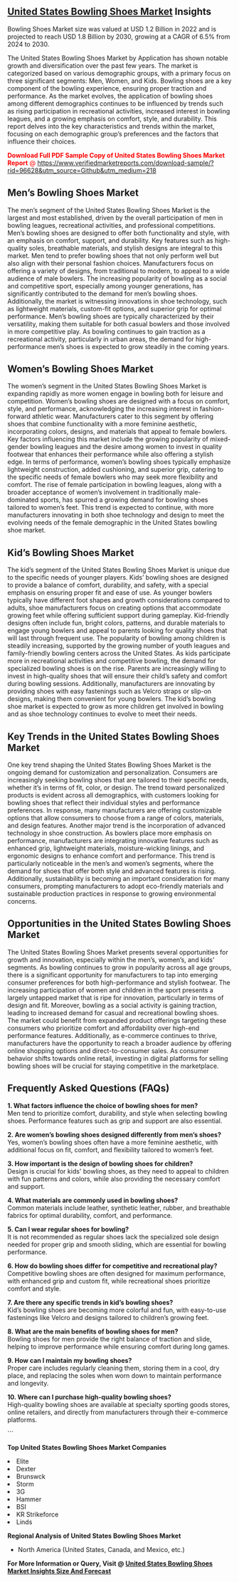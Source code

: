 <h2><a href="https://www.verifiedmarketreports.com/download-sample/?rid=96628&amp;utm_source=Github&amp;utm_medium=218" target="_blank">United States Bowling Shoes Market</a> Insights</h2><p>Bowling Shoes Market size was valued at USD 1.2 Billion in 2022 and is projected to reach USD 1.8 Billion by 2030, growing at a CAGR of 6.5% from 2024 to 2030.</p><p> <p>The United States Bowling Shoes Market by Application has shown notable growth and diversification over the past few years. The market is categorized based on various demographic groups, with a primary focus on three significant segments: Men, Women, and Kids. Bowling shoes are a key component of the bowling experience, ensuring proper traction and performance. As the market evolves, the application of bowling shoes among different demographics continues to be influenced by trends such as rising participation in recreational activities, increased interest in bowling leagues, and a growing emphasis on comfort, style, and durability. This report delves into the key characteristics and trends within the market, focusing on each demographic group’s preferences and the factors that influence their choices. <p><span class=""><span style="color: #ff0000;"><strong>Download Full PDF Sample Copy of United States Bowling Shoes Market Report</strong> @ </span><a href="https://www.verifiedmarketreports.com/download-sample/?rid=96628&amp;utm_source=Github&amp;utm_medium=218" target="_blank">https://www.verifiedmarketreports.com/download-sample/?rid=96628&amp;utm_source=Github&amp;utm_medium=218</a></span></p></p> <h2>Men’s Bowling Shoes Market</h2> <p>The men’s segment of the United States Bowling Shoes Market is the largest and most established, driven by the overall participation of men in bowling leagues, recreational activities, and professional competitions. Men’s bowling shoes are designed to offer both functionality and style, with an emphasis on comfort, support, and durability. Key features such as high-quality soles, breathable materials, and stylish designs are integral to this market. Men tend to prefer bowling shoes that not only perform well but also align with their personal fashion choices. Manufacturers focus on offering a variety of designs, from traditional to modern, to appeal to a wide audience of male bowlers. The increasing popularity of bowling as a social and competitive sport, especially among younger generations, has significantly contributed to the demand for men’s bowling shoes. Additionally, the market is witnessing innovations in shoe technology, such as lightweight materials, custom-fit options, and superior grip for optimal performance. Men’s bowling shoes are typically characterized by their versatility, making them suitable for both casual bowlers and those involved in more competitive play. As bowling continues to gain traction as a recreational activity, particularly in urban areas, the demand for high-performance men’s shoes is expected to grow steadily in the coming years.</p> <h2>Women’s Bowling Shoes Market</h2> <p>The women’s segment in the United States Bowling Shoes Market is expanding rapidly as more women engage in bowling both for leisure and competition. Women’s bowling shoes are designed with a focus on comfort, style, and performance, acknowledging the increasing interest in fashion-forward athletic wear. Manufacturers cater to this segment by offering shoes that combine functionality with a more feminine aesthetic, incorporating colors, designs, and materials that appeal to female bowlers. Key factors influencing this market include the growing popularity of mixed-gender bowling leagues and the desire among women to invest in quality footwear that enhances their performance while also offering a stylish edge. In terms of performance, women’s bowling shoes typically emphasize lightweight construction, added cushioning, and superior grip, catering to the specific needs of female bowlers who may seek more flexibility and comfort. The rise of female participation in bowling leagues, along with a broader acceptance of women’s involvement in traditionally male-dominated sports, has spurred a growing demand for bowling shoes tailored to women’s feet. This trend is expected to continue, with more manufacturers innovating in both shoe technology and design to meet the evolving needs of the female demographic in the United States bowling shoe market.</p> <h2>Kid’s Bowling Shoes Market</h2> <p>The kid’s segment of the United States Bowling Shoes Market is unique due to the specific needs of younger players. Kids’ bowling shoes are designed to provide a balance of comfort, durability, and safety, with a special emphasis on ensuring proper fit and ease of use. As younger bowlers typically have different foot shapes and growth considerations compared to adults, shoe manufacturers focus on creating options that accommodate growing feet while offering sufficient support during gameplay. Kid-friendly designs often include fun, bright colors, patterns, and durable materials to engage young bowlers and appeal to parents looking for quality shoes that will last through frequent use. The popularity of bowling among children is steadily increasing, supported by the growing number of youth leagues and family-friendly bowling centers across the United States. As kids participate more in recreational activities and competitive bowling, the demand for specialized bowling shoes is on the rise. Parents are increasingly willing to invest in high-quality shoes that will ensure their child’s safety and comfort during bowling sessions. Additionally, manufacturers are innovating by providing shoes with easy fastenings such as Velcro straps or slip-on designs, making them convenient for young bowlers. The kid’s bowling shoe market is expected to grow as more children get involved in bowling and as shoe technology continues to evolve to meet their needs.</p> <h2>Key Trends in the United States Bowling Shoes Market</h2> <p>One key trend shaping the United States Bowling Shoes Market is the ongoing demand for customization and personalization. Consumers are increasingly seeking bowling shoes that are tailored to their specific needs, whether it’s in terms of fit, color, or design. The trend toward personalized products is evident across all demographics, with customers looking for bowling shoes that reflect their individual styles and performance preferences. In response, many manufacturers are offering customizable options that allow consumers to choose from a range of colors, materials, and design features. Another major trend is the incorporation of advanced technology in shoe construction. As bowlers place more emphasis on performance, manufacturers are integrating innovative features such as enhanced grip, lightweight materials, moisture-wicking linings, and ergonomic designs to enhance comfort and performance. This trend is particularly noticeable in the men’s and women’s segments, where the demand for shoes that offer both style and advanced features is rising. Additionally, sustainability is becoming an important consideration for many consumers, prompting manufacturers to adopt eco-friendly materials and sustainable production practices in response to growing environmental concerns.</p> <h2>Opportunities in the United States Bowling Shoes Market</h2> <p>The United States Bowling Shoes Market presents several opportunities for growth and innovation, especially within the men’s, women’s, and kids’ segments. As bowling continues to grow in popularity across all age groups, there is a significant opportunity for manufacturers to tap into emerging consumer preferences for both high-performance and stylish footwear. The increasing participation of women and children in the sport presents a largely untapped market that is ripe for innovation, particularly in terms of design and fit. Moreover, bowling as a social activity is gaining traction, leading to increased demand for casual and recreational bowling shoes. The market could benefit from expanded product offerings targeting these consumers who prioritize comfort and affordability over high-end performance features. Additionally, as e-commerce continues to thrive, manufacturers have the opportunity to reach a broader audience by offering online shopping options and direct-to-consumer sales. As consumer behavior shifts towards online retail, investing in digital platforms for selling bowling shoes will be crucial for staying competitive in the marketplace.</p> <h2>Frequently Asked Questions (FAQs)</h2> <p><strong>1. What factors influence the choice of bowling shoes for men?</strong><br>Men tend to prioritize comfort, durability, and style when selecting bowling shoes. Performance features such as grip and support are also essential.</p> <p><strong>2. Are women’s bowling shoes designed differently from men’s shoes?</strong><br>Yes, women’s bowling shoes often have a more feminine aesthetic, with additional focus on fit, comfort, and flexibility tailored to women’s feet.</p> <p><strong>3. How important is the design of bowling shoes for children?</strong><br>Design is crucial for kids' bowling shoes, as they need to appeal to children with fun patterns and colors, while also providing the necessary comfort and support.</p> <p><strong>4. What materials are commonly used in bowling shoes?</strong><br>Common materials include leather, synthetic leather, rubber, and breathable fabrics for optimal durability, comfort, and performance.</p> <p><strong>5. Can I wear regular shoes for bowling?</strong><br>It is not recommended as regular shoes lack the specialized sole design needed for proper grip and smooth sliding, which are essential for bowling performance.</p> <p><strong>6. How do bowling shoes differ for competitive and recreational play?</strong><br>Competitive bowling shoes are often designed for maximum performance, with enhanced grip and custom fit, while recreational shoes prioritize comfort and style.</p> <p><strong>7. Are there any specific trends in kid’s bowling shoes?</strong><br>Kid’s bowling shoes are becoming more colorful and fun, with easy-to-use fastenings like Velcro and designs tailored to children’s growing feet.</p> <p><strong>8. What are the main benefits of bowling shoes for men?</strong><br>Bowling shoes for men provide the right balance of traction and slide, helping to improve performance while ensuring comfort during long games.</p> <p><strong>9. How can I maintain my bowling shoes?</strong><br>Proper care includes regularly cleaning them, storing them in a cool, dry place, and replacing the soles when worn down to maintain performance and longevity.</p> <p><strong>10. Where can I purchase high-quality bowling shoes?</strong><br>High-quality bowling shoes are available at specialty sporting goods stores, online retailers, and directly from manufacturers through their e-commerce platforms.</p> ```</p><p><strong>Top United States Bowling Shoes Market Companies</strong></p><div data-test-id=""><p><li>Elite</li><li> Dexter</li><li> Brunswck</li><li> Storm</li><li> 3G</li><li> Hammer</li><li> BSI</li><li> KR Strikeforce</li><li> Linds</li></p><div><strong>Regional Analysis of&nbsp;United States Bowling Shoes Market</strong></div><ul><li dir="ltr"><p dir="ltr">North America&nbsp;(United States, Canada, and Mexico, etc.)</p></li></ul><p><strong>For More Information or Query, Visit @&nbsp;</strong><strong><a href="https://www.verifiedmarketreports.com/product/global-bowling-shoes-market-growth-2019-2024/?utm_source=Github&amp;utm_medium=218" target="_blank">United States Bowling Shoes Market Insights Size And Forecast</a></strong></p></div>
